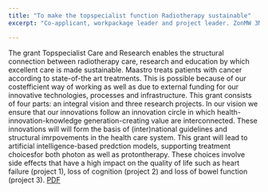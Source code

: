 ```yaml
---
title: "To make the topspecialist function Radiotherapy sustainable"
excerpt: "Co-applicant, workpackage leader and project leader. ZonMW 3M Euro. March 2020"

---
```

The grant Topspecialist Care and Research enables the structural connection between radiotherapy care, research and education by which excellent care is made sustainable. Maastro treats patients with cancer according to state-of-the art treatments. This is possible because of our costefficient way of working as well as due to external funding for our innovative technologies, processes and infrastructure. This grant consists of four parts: an integral vision and three research projects. In our vision we ensure that our innovations follow an innovation circle in which health-innovation-knowledge generation-creating value are interconnected. These innovations will will form the basis of (inter)national guidelines and structural imrpovements in the health care system. This grant will lead to artificial intelligence-based predction models, supporting treatment choicesfor both photon as well as protontherapy. These choices involve side effects that have a high impact on the quality of life such as heart failure (project 1), loss of cognition (project 2) and loss of bowel function (project 3).
[PDF](https://maastro.nl/home/maastro-ontvangt-3-miljoen-euro-voor-topspecialistische-zorg-en-onderzoek/)

